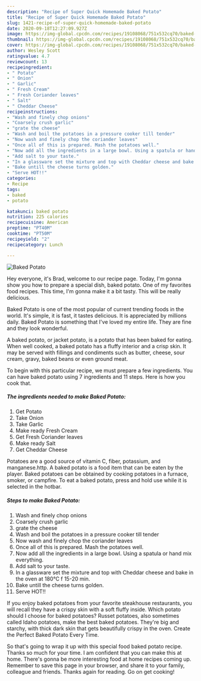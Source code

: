 ```yaml
---
description: "Recipe of Super Quick Homemade Baked Potato"
title: "Recipe of Super Quick Homemade Baked Potato"
slug: 1421-recipe-of-super-quick-homemade-baked-potato
date: 2020-09-18T12:27:09.927Z
image: https://img-global.cpcdn.com/recipes/19108068/751x532cq70/baked-potato-recipe-main-photo.jpg
thumbnail: https://img-global.cpcdn.com/recipes/19108068/751x532cq70/baked-potato-recipe-main-photo.jpg
cover: https://img-global.cpcdn.com/recipes/19108068/751x532cq70/baked-potato-recipe-main-photo.jpg
author: Wesley Scott
ratingvalue: 4.7
reviewcount: 13
recipeingredient:
- " Potato"
- " Onion"
- " Garlic"
- " Fresh Cream"
- " Fresh Coriander leaves"
- " Salt"
- " Cheddar Cheese"
recipeinstructions:
- "Wash and finely chop onions"
- "Coarsely crush garlic"
- "grate the cheese"
- "Wash and boil the potatoes in a pressure cooker till tender"
- "Now wash and finely chop the coriander leaves"
- "Once all of this is prepared. Mash the potatoes well."
- "Now add all the ingredients in a large bowl. Using a spatula or hand mix everything."
- "Add salt to your taste."
- "In a glassware set the mixture and top with Cheddar cheese and bake in the oven at 180°C f 15-20 min."
- "Bake untill the cheese turns golden."
- "Serve HOT!!"
categories:
- Recipe
tags:
- baked
- potato

katakunci: baked potato 
nutrition: 225 calories
recipecuisine: American
preptime: "PT40M"
cooktime: "PT50M"
recipeyield: "2"
recipecategory: Lunch

---
```



![Baked Potato](https://img-global.cpcdn.com/recipes/19108068/751x532cq70/baked-potato-recipe-main-photo.jpg)

Hey everyone, it's Brad, welcome to our recipe page. Today, I'm gonna show you how to prepare a special dish, baked potato. One of my favorites food recipes. This time, I'm gonna make it a bit tasty. This will be really delicious.

Baked Potato is one of the most popular of current trending foods in the world. It's simple, it is fast, it tastes delicious. It is appreciated by millions daily. Baked Potato is something that I've loved my entire life. They are fine and they look wonderful.

A baked potato, or jacket potato, is a potato that has been baked for eating. When well cooked, a baked potato has a fluffy interior and a crisp skin. It may be served with fillings and condiments such as butter, cheese, sour cream, gravy, baked beans or even ground meat.


To begin with this particular recipe, we must prepare a few ingredients. You can have baked potato using 7 ingredients and 11 steps. Here is how you cook that.

<!--inarticleads1-->

##### The ingredients needed to make Baked Potato:

1. Get  Potato
1. Take  Onion
1. Take  Garlic
1. Make ready  Fresh Cream
1. Get  Fresh Coriander leaves
1. Make ready  Salt
1. Get  Cheddar Cheese


Potatoes are a good source of vitamin C, fiber, potassium, and manganese.http. A baked potato is a food item that can be eaten by the player. Baked potatoes can be obtained by cooking potatoes in a furnace, smoker, or campfire. To eat a baked potato, press and hold use while it is selected in the hotbar. 

<!--inarticleads2-->

##### Steps to make Baked Potato:

1. Wash and finely chop onions
1. Coarsely crush garlic
1. grate the cheese
1. Wash and boil the potatoes in a pressure cooker till tender
1. Now wash and finely chop the coriander leaves
1. Once all of this is prepared. Mash the potatoes well.
1. Now add all the ingredients in a large bowl. Using a spatula or hand mix everything.
1. Add salt to your taste.
1. In a glassware set the mixture and top with Cheddar cheese and bake in the oven at 180°C f 15-20 min.
1. Bake untill the cheese turns golden.
1. Serve HOT!!


If you enjoy baked potatoes from your favorite steakhouse restaurants, you will recall they have a crispy skin with a soft fluffy inside. Which potato should I choose for baked potatoes? Russet potatoes, also sometimes called Idaho potatoes, make the best baked potatoes. They&#39;re big and starchy, with thick dark skin that gets beautifully crispy in the oven. Create the Perfect Baked Potato Every Time. 

So that's going to wrap it up with this special food baked potato recipe. Thanks so much for your time. I am confident that you can make this at home. There's gonna be more interesting food at home recipes coming up. Remember to save this page in your browser, and share it to your family, colleague and friends. Thanks again for reading. Go on get cooking!
